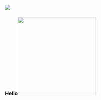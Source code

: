 


<!--
**imDevenW/imDevenW** is a ✨ _special_ ✨ repository because its `README.md` (this file) appears on your GitHub profile.

Here are some ideas to get you started:

- 🔭 I’m currently working on ...
- 🌱 I’m currently learning ...
- 👯 I’m looking to collaborate on ...
- 🤔 I’m looking for help with ...
- 💬 Ask me about ...
- 📫 How to reach me: ...
- 😄 Pronouns: ...
- ⚡ Fun fact: ...
-->

<img src="https://capsule-render.vercel.app/api?type=transparent&fontColor=D22B2B&height=150&section=header&text=Hi%20,%20I'm%20Deven&fontSize=70" />

<h3>Hello<img src="https://media1.giphy.com/media/v1.Y2lkPTc5MGI3NjExajBwZmpqOW5nZm9kYzZocWtrNm5mNHBpc2c1d2YzdjNvOHJnMHpwdSZlcD12MV9pbnRlcm5hbF9naWZfYnlfaWQmY3Q9Zw/4ilFRqgbzbx4c/giphy.gif" width="250" /></h3>





